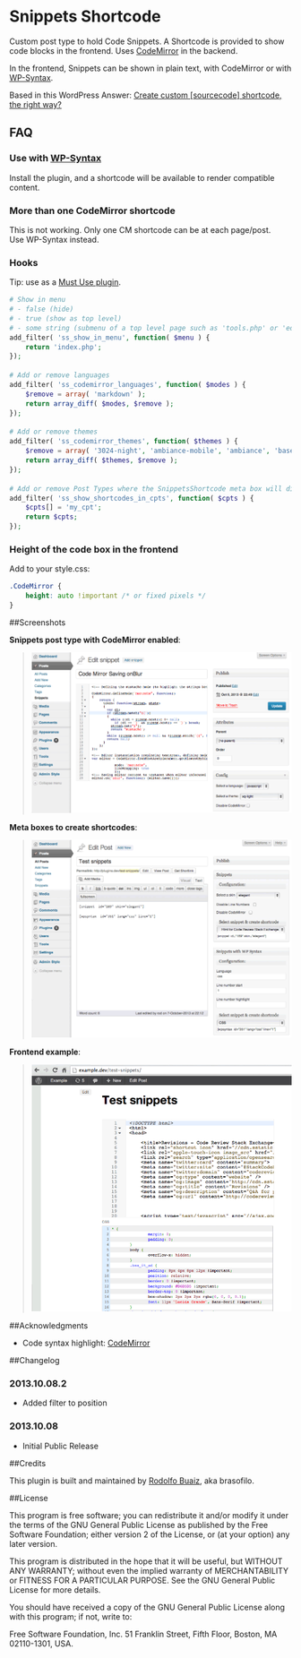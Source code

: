 Snippets Shortcode
==================

Custom post type to hold Code Snippets. 
A Shortcode is provided to show code blocks in the frontend. 
Uses [CodeMirror](http://codemirror.net/) in the backend.

In the frontend, Snippets can be shown in plain text, with CodeMirror or with [WP-Syntax](http://wordpress.org/plugins/wp-syntax).

Based in this WordPress Answer: [Create custom [sourcecode] shortcode, the right way?](http://wordpress.stackexchange.com/q/116044/12615)

## FAQ

### Use with [WP-Syntax](http://wordpress.org/plugins/wp-syntax)
Install the plugin, and a shortcode will be available to render compatible content.

### More than one CodeMirror shortcode 
This is not working. Only one CM shortcode can be at each page/post.  
Use WP-Syntax instead.

### Hooks
Tip: use as a [Must Use plugin](http://codex.wordpress.org/Must_Use_Plugins). 

```php
# Show in menu
# - false (hide)
# - true (show as top level)
# - some string (submenu of a top level page such as 'tools.php' or 'edit.php?post_type=page')
add_filter( 'ss_show_in_menu', function( $menu ) {
    return 'index.php';
});

# Add or remove languages
add_filter( 'ss_codemirror_languages', function( $modes ) {
    $remove = array( 'markdown' );
    return array_diff( $modes, $remove );
});

# Add or remove themes
add_filter( 'ss_codemirror_themes', function( $themes ) {
    $remove = array( '3024-night', 'ambiance-mobile', 'ambiance', 'base16-dark', 'base16-light', 'blackboard', 'cobalt', 'eclipse', 'elegant', 'erlang-dark' );
    return array_diff( $themes, $remove );
});

# Add or remove Post Types where the SnippetsShortcode meta box will display
add_filter( 'ss_show_shortcodes_in_cpts', function( $cpts ) {
    $cpts[] = 'my_cpt';
    return $cpts;
});
```

### Height of the code box in the frontend
Add to your style.css:

```css
.CodeMirror {
    height: auto !important /* or fixed pixels */
}
```

##Screenshots

**Snippets post type with CodeMirror enabled**:  
> ![](img/screenshot-1.png)

**Meta boxes to create shortcodes**:  
> ![](img/screenshot-2.png)

**Frontend example**:  
> ![](img/screenshot-3.png)


##Acknowledgments

* Code syntax highlight: [CodeMirror](http://codemirror.net/)



##Changelog

### 2013.10.08.2
* Added filter to position 

### 2013.10.08
* Initial Public Release

##Credits

This plugin is built and maintained by [Rodolfo Buaiz](http://brasofilo.com), aka brasofilo.

##License

This program is free software; you can redistribute it and/or modify it under the terms of the GNU General Public License as published by the Free Software Foundation; either version 2 of the License, or (at your option) any later version.

This program is distributed in the hope that it will be useful, but WITHOUT ANY WARRANTY; without even the implied warranty of MERCHANTABILITY or FITNESS FOR A PARTICULAR PURPOSE.  See the GNU General Public License for more details.

You should have received a copy of the GNU General Public License along with this program; if not, write to:

Free Software Foundation, Inc.
51 Franklin Street, Fifth Floor,
Boston, MA
02110-1301, USA.
